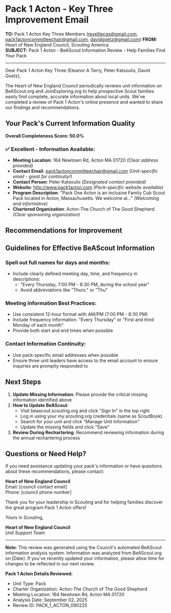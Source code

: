 # Pack 1 Acton - Key Three Improvement Email

**TO:** Pack 1 Acton Key Three Members (revelliecgs@gmail.com, pack1actoncommitteechair@gmail.com, davidgoetz@gmail.com)
**FROM:** Heart of New England Council, Scouting America  
**SUBJECT:** Pack 1 Acton - BeAScout Information Review - Help Families Find Your Pack  

---

Dear Pack 1 Acton Key Three (Eleanor A Terry, Peter  Katsoulis, David  Goetz),

The Heart of New England Council periodically reviews unit information on BeAScout.org and JoinExploring.org to help prospective Scout families easily find complete, accurate information about local units. We've completed a review of Pack 1 Acton's online presence and wanted to share our findings and recommendations.

## Your Pack's Current Information Quality

**Overall Completeness Score: 50.0%**



### ✅ **Excellent - Information Available:**
- **Meeting Location**: 164 Newtown Rd, Acton MA 01720 *(Clear address provided)*
- **Contact Email**: pack1actoncommitteechair@gmail.com *(Unit-specific email - great for continuity!)*
- **Contact Person**: Peter Katsoulis *(Designated contact provided)*
- **Website**: http://www.pack1acton.com *(Pack-specific website available)*
- **Program Description**: "Pack One Acton is an inclusive Family Cub Scout Pack located in Acton, Massachusetts.  We welcome al..." *(Welcoming and informative)*
- **Chartered Organization**: Acton-The Church of The Good Shepherd *(Clear sponsoring organization)*

## Recommendations for Improvement



## Guidelines for Effective BeAScout Information

### **Spell out full names for days and months:**
- Include clearly defined meeting day, time, and frequency in descriptions:
  - "Every Thursday, 7:00 PM - 8:30 PM, during the school year"
  - Avoid abbreviations like "Thurs." or "Thu"

### **Meeting Information Best Practices:**
- Use consistent 12-hour format with AM/PM (7:00 PM - 8:30 PM)
- Include frequency information: "Every Thursday" or "First and third Monday of each month"
- Provide both start and end times when possible

### **Contact Information Continuity:**
- Use pack-specific email addresses when possible
- Ensure three unit leaders have access to the email account to ensure inquiries are promptly responded to

## Next Steps

1. **Update Missing Information**: Please provide the critical missing information identified above
2. **How to Update BeAScout**: 
   - Visit beascout.scouting.org and click "Sign In" in the top right
   - Log in using your my.scouting.org credentials (same as ScoutBook)
   - Search for your unit and click "Manage Unit Information"
   - Update the missing fields and click "Save"
3. **Review During Rechartering**: Recommend reviewing information during the annual rechartering process

## Questions or Need Help?

If you need assistance updating your pack's information or have questions about these recommendations, please contact:

**Heart of New England Council**  
Email: [council contact email]  
Phone: [council phone number]

Thank you for your leadership in Scouting and for helping families discover the great program Pack 1 Acton offers!

Yours in Scouting,

**Heart of New England Council**  
*Unit Support Team*

---

**Note**: This review was generated using the Council's automated BeAScout information analysis system. Information was analyzed from BeAScout.org on [Date]. If you've recently updated your information, please allow time for changes to be reflected in our next review.

**Pack 1 Acton Details Reviewed:**
- Unit Type: Pack
- Charter Organization: Acton-The Church of The Good Shepherd  
- Meeting Location: 164 Newtown Rd, Acton MA 01720
- Analysis Date: September 02, 2025
- Review ID: PACK_1_ACTON_090225